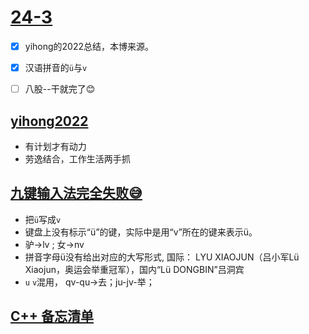 # [24-3](https://github.com/dululu/notes/issues/11)

- [x] yihong的2022总结，本博来源。
- [x] 汉语拼音的`ü`与`v`
- [ ] 八股--干就完了😊


## [yihong2022](https://github.com/yihong0618/2020?tab=readme-ov-file)
 - 有计划才有动力
 - 劳逸结合，工作生活两手抓
## [九键输入法完全失败😅](https://pub.bnu.edu.cn/jzyg1/127880.html)
- 把`ü`写成`v`
- 键盘上没有标示“ü”的键，实际中是用“v”所在的键来表示ü。
- 驴->lv ; 女->nv
- 拼音字母ü没有给出对应的大写形式, 国际： LYU XIAOJUN（吕小军Lü Xiaojun，奥运会举重冠军），国内“Lü DONGBIN”吕洞宾
- `u` `v`混用， qv-qu->去；ju-jv-举；
## [C++ 备忘清单](https://github.com/jaywcjlove/reference/blob/main/docs/cpp.md)
